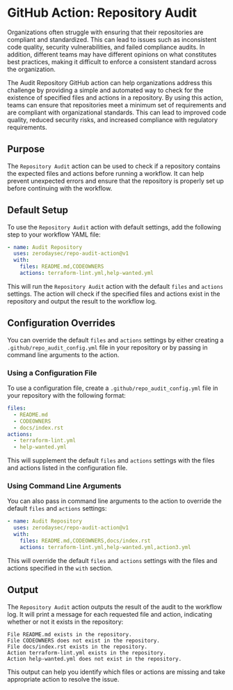 # GitHub Action: Repository Audit

Organizations often struggle with ensuring that their repositories are compliant and standardized. This can lead to
issues such as inconsistent code quality, security vulnerabilities, and failed compliance audits. In addition, different
teams may have different opinions on what constitutes best practices, making it difficult to enforce a consistent standard
across the organization.

The Audit Repository GitHub action can help organizations address this challenge by providing a simple and automated way
to check for the existence of specified files and actions in a repository. By using this action, teams can ensure that
repositories meet a minimum set of requirements and are compliant with organizational standards. This can lead to
improved code quality, reduced security risks, and increased compliance with regulatory requirements.

## Purpose

The `Repository Audit` action can be used to check if a repository contains the expected files and actions before running a workflow. It can help prevent unexpected errors and ensure that the repository is properly set up before continuing with the workflow.

## Default Setup

To use the `Repository Audit` action with default settings, add the following step to your workflow YAML file:

```yaml
- name: Audit Repository
  uses: zerodaysec/repo-audit-action@v1
  with:
    files: README.md,CODEOWNERS
    actions: terraform-lint.yml,help-wanted.yml
```

This will run the `Repository Audit` action with the default `files` and `actions` settings. The action will check if the specified files and actions exist in the repository and output the result to the workflow log.

## Configuration Overrides

You can override the default `files` and `actions` settings by either creating a `.github/repo_audit_config.yml` file in your repository or by passing in command line arguments to the action.

### Using a Configuration File

To use a configuration file, create a `.github/repo_audit_config.yml` file in your repository with the following format:

```yaml
files:
  - README.md
  - CODEOWNERS
  - docs/index.rst
actions:
  - terraform-lint.yml
  - help-wanted.yml
```

This will supplement the default `files` and `actions` settings with the files and actions listed in the configuration file.

### Using Command Line Arguments

You can also pass in command line arguments to the action to override the default `files` and `actions` settings:

```yaml
- name: Audit Repository
  uses: zerodaysec/repo-audit-action@v1
  with:
    files: README.md,CODEOWNERS,docs/index.rst
    actions: terraform-lint.yml,help-wanted.yml,action3.yml
```

This will override the default `files` and `actions` settings with the files and actions specified in the `with` section.

## Output

The `Repository Audit` action outputs the result of the audit to the workflow log. It will print a message for each requested file and action, indicating whether or not it exists in the repository:

```
File README.md exists in the repository.
File CODEOWNERS does not exist in the repository.
File docs/index.rst exists in the repository.
Action terraform-lint.yml exists in the repository.
Action help-wanted.yml does not exist in the repository.
```

This output can help you identify which files or actions are missing and take appropriate action to resolve the issue.
